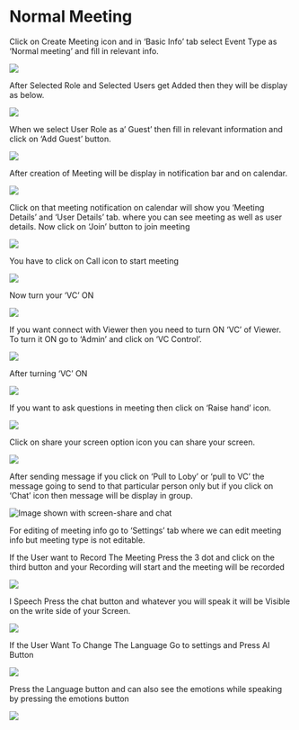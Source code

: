 # Normal Meeting

Click on Create Meeting icon and in ‘Basic Info’ tab select Event Type as ‘Normal meeting’ and fill in relevant info.

![](../../.gitbook/assets/11.png)

After Selected Role and Selected Users get Added then they will be display as below.

![](../../.gitbook/assets/12.png)

When we select User Role as a’ Guest’ then fill in relevant information and click on ‘Add Guest’ button.

![](../../.gitbook/assets/13.png)

After creation of Meeting will be display in notification bar and on calendar.

![](../../.gitbook/assets/14.png)

Click on that meeting notification on calendar will show you ‘Meeting Details’ and ‘User Details’ tab. where you can see meeting as well as user details. Now click on ‘Join’ button to join meeting

![](../../.gitbook/assets/image%20%2898%29.png)

You have to click on Call icon to start meeting

![](../../.gitbook/assets/image%20%28116%29.png)

Now turn your ‘VC’ ON

![](../../.gitbook/assets/image%20%2880%29.png)

If you want connect with Viewer then you need to turn ON ‘VC’ of Viewer. To turn it ON go to ‘Admin’ and click on ‘VC Control’.

![](../../.gitbook/assets/image%20%28157%29.png)

After turning ‘VC’ ON

![](../../.gitbook/assets/image%20%2882%29.png)

If you want to ask questions in meeting then click on ‘Raise hand’ icon.

![](../../.gitbook/assets/image%20%28176%29.png)

Click on share your screen option icon you can share your screen.

![](../../.gitbook/assets/popup_ss.png)

After sending message if you click on ‘Pull to Loby’ or ‘pull to VC’ the message going to send to that particular person only but if you click on ‘Chat’ icon then message will be display in group.

![Image shown with screen-share and chat](../../.gitbook/assets/image%20%28136%29.png)

For editing of meeting info go to ‘Settings’ tab where we can edit meeting info but meeting type is not editable.

If the User want to Record The Meeting Press the 3 dot and click on the third button and your Recording will start and the meeting will be recorded

![](../../.gitbook/assets/image%20%2861%29.png)

I Speech Press the chat button and whatever you will speak it will be Visible on the write side of your Screen.

![](../../.gitbook/assets/image%20%28200%29.png)

If the User Want To Change The Language Go to settings and Press AI Button

![](../../.gitbook/assets/image%20%2883%29.png)

Press the Language button and can also see the emotions while speaking by pressing the emotions button  
  


![](../../.gitbook/assets/image%20%2819%29.png)



